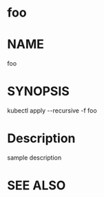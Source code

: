 foo
==================================================

# NAME

  foo

# SYNOPSIS

  kubectl apply --recursive -f foo

# Description

sample description

# SEE ALSO

